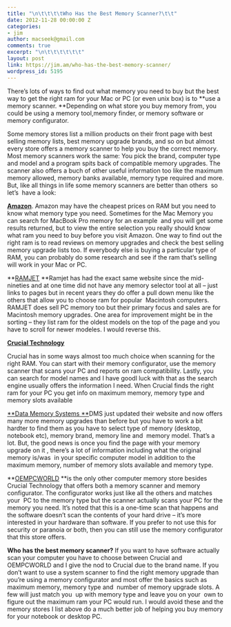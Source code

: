 ```yaml
---
title: "\n\t\t\t\tWho Has the Best Memory Scanner?\t\t"
date: 2012-11-28 00:00:00 Z
categories:
- jim
author: macseek@gmail.com
comments: true
excerpt: "\n\t\t\t\t\t\t"
layout: post
link: https://jim.am/who-has-the-best-memory-scanner/
wordpress_id: 5195
---
```


There’s lots of ways to find out what memory you need to buy but the best way to get the right ram for your Mac or PC (or even unix box) is to **use a memory scanner. **Depending on what store you buy memory from, you could be using a memory tool,memory finder, or memory software or memory configurator.




Some memory stores list a million products on their front page with best selling memory lists, best memory upgrade brands, and so on but almost every store offers a memory scanner to help you buy the correct memory. Most memory scanners work the same: You pick the brand, computer type and model and a program spits back of compatible memory upgrades. The scanner also offers a buch of other useful information too like the maximum memory allowed, memory banks available, memory type required and more. But, like all things in life some memory scanners are better than others  so let’s  have a look:




[**Amazon**](http://www.amazon.com/?_encoding=UTF8&tag=ramseeker-20&linkCode=ur2&camp=1789&creative=390957). Amazon may have the cheapest prices on RAM but you need to know what memory type you need. Sometimes for the Mac Memory you can search for MacBook Pro memory for an example  and you will get some results returned, but to view the entire selection you really should know what ram you need to buy before you visit Amazon. One way to find out the right ram is to read reviews on memory upgrades and check the best selling memory upgrade lists too. If everybody else is buying a particular type of RAM, you can probably do some research and see if the ram that’s selling will work in your Mac or PC.




**[RAMJET](http://www.ramjet.com) **Ramjet has had the exact same website since the mid-nineties and at one time did not have any memory selector tool at all – just links to pages but in recent years they do offer a pull down menu like the others that allow you to choose ram for popular  Macintosh computers. RAMJET does sell PC memory too but their primary focus and sales are for Macintosh memory upgrades. One area for improvement might be in the sorting – they list ram for the oldest models on the top of the page and you have to scroll for newer modeles. I would reverse this.




[**Crucial Technology**](http://www.anrdoezrs.net/click-1548159-10273954)




Crucial has in some ways almost too much choice when scanning for the right RAM. You can start with their memory configurator, use the memory scanner that scans your PC and reports on ram compatibility. Lastly, you can search for model names and I have goodl luck with that as the search engine usually offers the information I need. When Crucial finds the right ram for your PC you get info on maximum memory, memory type and memory slots available




[**Data Memory Systems **](http://www.datamemorysystems.com)DMS just updated their website and now offers many more memory upgrades than before but you have to work a bit hardter to find them as you have to select type of memory (desktop, notebook etc), memory brand, memory line and  memory model. That’s a lot. But, the good news is once you find the page with your memory upgrade on it , there’s a lot of information including what the original memory is/was  in your specific computer model in addition to the maximum memory, number of memory slots available and memory type.




**[OEMPCWORLD](http://www.oempcworld.com) **is the only other computer memory store besides Crucial Technology that offers both a memory scanner and memory configurator. The configurator works just like all the others and matches your  PC to the memory type but the scanner actually scans your PC for the memory you need. It’s noted that this is a one-time scan that happens and the software doesn’t scan the contents of your hard drive – it’s more interested in your hardware than software. If you prefer to not use this for security or paranoia or both, then you can still use the memory configurator that this store offers.




**Who has the best memory scanner?** If you want to have software actually scan your computer you have to choose between Crucial and OEMPCWORLD and I give the nod to Crucial due to the brand name. If you don’t want to use a system scanner to find the right memory upgrade than you’re using a memory configurator and most offer the basics such as maximum memory, memory type and  number of memory upgrade slots. A few will just match you  up with memory type and leave you on your  own to figure out the maximum ram your PC would run. I would avoid these and the memory stores I list above do a much better job of helping you buy memory for your notebook or desktop PC.




 




 




 




 




 




 




 




 


		
